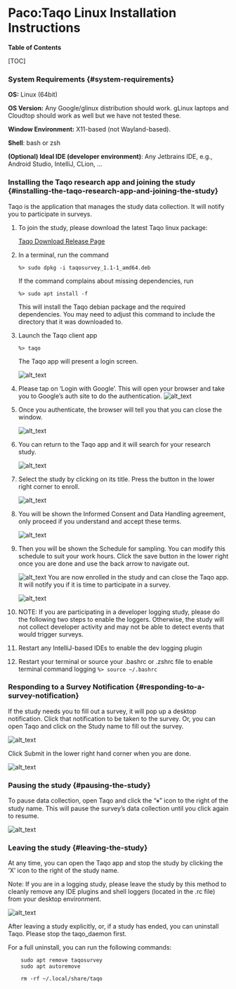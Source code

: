 # Paco:Taqo Linux Installation Instructions

**Table of Contents**


[TOC]

### System Requirements {#system-requirements}

**OS:** Linux (64bit)

**OS Version:** Any Google/glinux distribution should work. gLinux laptops and Cloudtop should work as well but we have not tested these.

**Window Environment:** X11-based (not Wayland-based). 

**Shell**: bash or zsh

**(Optional) Ideal IDE (developer environment)**: Any Jetbrains IDE, e.g., Android Studio, IntelliJ, CLion, ...


### Installing the Taqo research app and joining the study {#installing-the-taqo-research-app-and-joining-the-study}

Taqo is the application that manages the study data collection. It will notify you to participate in surveys. 



1. To join the study, please download the latest Taqo linux package: 

    [Taqo Download Release Page](hhttps://github.com/google/taqo-paco/releases)

2. In a terminal, run the command

    ```
    %> sudo dpkg -i taqosurvey_1.1-1_amd64.deb
    ```



    If the command complains about missing dependencies, run


    ```
    %> sudo apt install -f

    ```
    This will install the Taqo debian package and the required dependencies. You may need to adjust this command to include the directory that it was downloaded to.


3. Launch the Taqo client app

    ```
    %> taqo

    ```
    The Taqo app will present a login screen.
    
    ![alt_text](images/1-login.png "image_tooltip")


4. Please tap on ‘Login with Google’. This will open your browser and take you to Google’s auth site to do the authentication. 
     ![alt_text](images/2-auth-1.png "image_tooltip")


5. Once you authenticate, the browser will tell you that you can close the window. 

    ![alt_text](images/3-auth-2.png "image_tooltip")


6. You can return to the Taqo app and it will search for your research study.
    
    ![alt_text](images/4-find.png "image_tooltip")


7. Select the study by clicking on its title. Press the button in the lower right corner to enroll. 
    
    ![alt_text](images/5-details.png "image_tooltip")


8. You will be shown the Informed Consent and Data Handling agreement, only proceed if you understand and accept these terms.

     ![alt_text](images/6-content.png "image_tooltip")


9. Then you will be shown the Schedule for sampling. You can modify this schedule to suit your work hours. Click the save button in the lower right once you are done and use the back arrow to navigate out.

    ![alt_text](images/7-schedule.png "image_tooltip")
    You are now enrolled in the study and can close the Taqo app. It will notify you if it is time to participate in a survey.


    ![alt_text](images/8-joined.png "image_tooltip")


10. NOTE: If you are participating in a developer logging study, please do the following two steps to enable the loggers. Otherwise, the study will not collect developer activity and may not be able to detect events that would trigger surveys.

11. Restart any IntelliJ-based IDEs to enable the dev logging plugin


12. Restart your terminal or source your .bashrc or .zshrc file to enable terminal command logging
     `%> source ~/.bashrc`


### Responding to a Survey Notification {#responding-to-a-survey-notification}

If the study needs you to fill out a survey, it will pop up a desktop notification. Click that notification to be taken to the survey. Or, you can open Taqo and click on the Study name to fill out the survey.


![alt_text](images/9-running.png "image_tooltip")

Click Submit in the lower right hand corner when you are done.

![alt_text](images/10-survey.png "image_tooltip")


### Pausing the study {#pausing-the-study}

To pause data collection, open Taqo and click the “⏸” icon to the right of the study name. This will pause the survey’s data collection until you click again to resume.

![alt_text](images/11-pause.png "image_tooltip")


### Leaving the study {#leaving-the-study}

At any time, you can open the Taqo app and stop the study by clicking the ‘X’ icon to the right of the study name. 

Note: If you are in a logging study, please leave the study by this method to cleanly remove any IDE plugins and shell loggers (located in the .rc file) from your desktop environment.

![alt_text](images/12-leave.png "image_tooltip")

After leaving a study explicitly, or, if a study has ended, you can uninstall Taqo. Please stop the taqo\_daemon first.

For a full uninstall, you can run the following commands:

```
    sudo apt remove taqosurvey
    sudo apt autoremove

    rm -rf ~/.local/share/taqo
